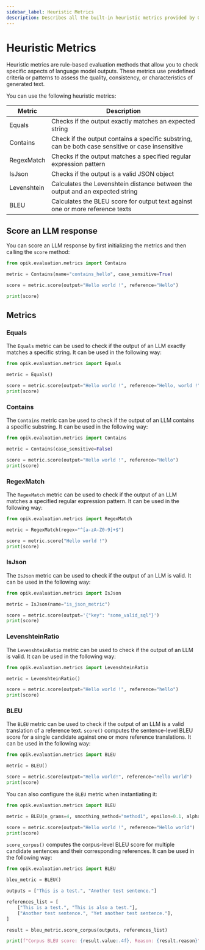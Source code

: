 ```yaml
---
sidebar_label: Heuristic Metrics
description: Describes all the built-in heuristic metrics provided by Opik
---
```


# Heuristic Metrics

Heuristic metrics are rule-based evaluation methods that allow you to check specific aspects of language model outputs. These metrics use predefined criteria or patterns to assess the quality, consistency, or characteristics of generated text.

You can use the following heuristic metrics:

| Metric      | Description                                                                                       |
| ----------- | ------------------------------------------------------------------------------------------------- |
| Equals      | Checks if the output exactly matches an expected string                                           |
| Contains    | Check if the output contains a specific substring, can be both case sensitive or case insensitive |
| RegexMatch  | Checks if the output matches a specified regular expression pattern                               |
| IsJson      | Checks if the output is a valid JSON object                                                       |
| Levenshtein | Calculates the Levenshtein distance between the output and an expected string                     |
| BLEU        | Calculates the BLEU score for output text against one or more reference texts                     |

## Score an LLM response

You can score an LLM response by first initializing the metrics and then calling the `score` method:

```python
from opik.evaluation.metrics import Contains

metric = Contains(name="contains_hello", case_sensitive=True)

score = metric.score(output="Hello world !", reference="Hello")

print(score)
```

## Metrics

### Equals

The `Equals` metric can be used to check if the output of an LLM exactly matches a specific string. It can be used in the following way:

```python
from opik.evaluation.metrics import Equals

metric = Equals()

score = metric.score(output="Hello world !", reference="Hello, world !")
print(score)
```

### Contains

The `Contains` metric can be used to check if the output of an LLM contains a specific substring. It can be used in the following way:

```python
from opik.evaluation.metrics import Contains

metric = Contains(case_sensitive=False)

score = metric.score(output="Hello world !", reference="Hello")
print(score)
```

### RegexMatch

The `RegexMatch` metric can be used to check if the output of an LLM matches a specified regular expression pattern. It can be used in the following way:

```python
from opik.evaluation.metrics import RegexMatch

metric = RegexMatch(regex="^[a-zA-Z0-9]+$")

score = metric.score("Hello world !")
print(score)
```

### IsJson

The `IsJson` metric can be used to check if the output of an LLM is valid. It can be used in the following way:

```python
from opik.evaluation.metrics import IsJson

metric = IsJson(name="is_json_metric")

score = metric.score(output='{"key": "some_valid_sql"}')
print(score)
```

### LevenshteinRatio

The `LevenshteinRatio` metric can be used to check if the output of an LLM is valid. It can be used in the following way:

```python
from opik.evaluation.metrics import LevenshteinRatio

metric = LevenshteinRatio()

score = metric.score(output="Hello world !", reference="hello")
print(score)
```

### BLEU

The `BLEU` metric can be used to check if the output of an LLM is a valid translation of a reference text. `score()` computes the sentence-level BLEU score for a single candidate against one or more reference translations. It can be used in the following way:

```python
from opik.evaluation.metrics import BLEU

metric = BLEU()

score = metric.score(output="Hello world!", reference="Hello world")
print(score)
```

You can also configure the `BLEU` metric when instantiating it:

```python
from opik.evaluation.metrics import BLEU

metric = BLEU(n_grams=4, smoothing_method="method1", epsilon=0.1, alpha=5.0, k=5.0)

score = metric.score(output="Hello world !", reference="Hello world")
print(score)
```

`score_corpus()` computes the corpus-level BLEU score for multiple candidate sentences and their corresponding references. It can be used in the following way:

```python
from opik.evaluation.metrics import BLEU

bleu_metric = BLEU()

outputs = ["This is a test.", "Another test sentence."]

references_list = [
    ["This is a test.", "This is also a test."],
    ["Another test sentence.", "Yet another test sentence."],
]

result = bleu_metric.score_corpus(outputs, references_list)

print(f"Corpus BLEU score: {result.value:.4f}, Reason: {result.reason}")
```
